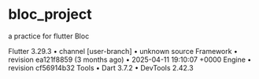 # bloc_project
a practice for flutter Bloc

Flutter 3.29.3 • channel [user-branch] • unknown source
Framework • revision ea121f8859 (3 months ago) • 2025-04-11 19:10:07 +0000
Engine • revision cf56914b32
Tools • Dart 3.7.2 • DevTools 2.42.3

